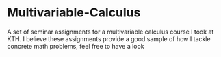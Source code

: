 # Multivariable-Calculus
 A set of seminar assignments for a multivariable calculus course I took at KTH.  I believe these assignments provide a good sample of how I tackle concrete math problems, feel free to have a look
